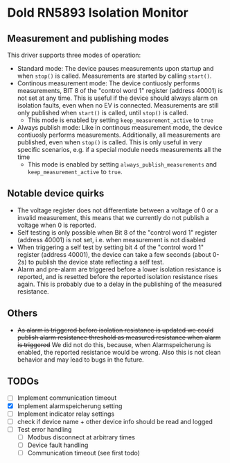 # Dold RN5893 Isolation Monitor

## Measurement and publishing modes

This driver supports three modes of operation:
- Standard mode: The device pauses measurements upon startup and when `stop()` is called. Measurements are started by calling `start()`.
- Continous measurement mode: The device contiuosly performs measurements, BIT 8 of the "control word 1" register (address 40001) is not set at any time. This is useful if the device should always alarm on isolation faults, even when no EV is connected. Measurements are still only published when `start()` is called, until `stop()` is called.
  - This mode is enabled by setting `keep_measurement_active` to `true`
- Always publish mode: Like in continous measurement mode, the device contiuosly performs measurements. Additionally, all measurements are published, even when `stop()` is called. This is only useful in very specific scenarios, e.g. if a special module needs measurements all the time
  - This mode is enabled by setting `always_publish_measurements` and `keep_measurement_active` to `true`.

## Notable device quirks

- The voltage register does not differentiate between a voltage of 0 or a invalid measurement, this means that we currently do not publish a voltage when 0 is reported.
- Self testing is only possible when Bit 8 of the "control word 1" register (address 40001) is not set, i.e. when measurement is not disabled
- When triggering a self test by setting bit 4 of the "control word 1" register (address 40001), the device can take a few seconds (about 0-2s) to publish the device state reflecting a self test.
- Alarm and pre-alarm are triggered before a lower isolation resistance is reported, and is resetted before the reported isolation resistance rises again. This is probably due to a delay in the publishing of the measured resistance.


## Others

- ~~As alarm is triggered before isolation resistance is updated we could publish alarm resistance threshold as measured resistance when alarm is triggered~~ We did not do this, because, when Alarmspeicherung is enabled, the reported resistance would be wrong. Also this is not clean behavior and may lead to bugs in the future.

## TODOs

- [ ] Implement communication timeout
- [x] Implement alarmspeicherung setting
- [ ] Implement indicator relay settings
- [ ] check if device name + other device info should be read and logged
- [ ] Test error handling
  - [ ] Modbus disconnect at arbitrary times
  - [ ] Device fault handling
  - [ ] Communication timeout (see first todo)
